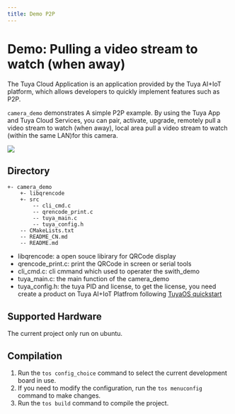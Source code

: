 ```yaml
---
title: Demo P2P
---
```


# Demo: Pulling a video stream to watch (when away)

The Tuya Cloud Application is an application provided by the Tuya AI+IoT platform, which allows developers to quickly implement features such as P2P.

`camera_demo` demonstrates A simple P2P example. By using the Tuya App and Tuya Cloud Services, you can pair, activate, upgrade, remotely pull a video stream to watch (when away), local area pull a video stream to watch (within the same LAN)for this camera.

![](https://images.tuyacn.com/fe-static/docs/img/74af5009-43f6-439e-8089-fca2b0edbe96.jpg)

## Directory

```
+- camera_demo
    +- libqrencode
    +- src
        -- cli_cmd.c
        -- qrencode_print.c
        -- tuya_main.c
        -- tuya_config.h
    -- CMakeLists.txt
    -- README_CN.md
    -- README.md
```

- libqrencode: a open souce libirary for QRCode display
- qrencode_print.c: print the QRCode in screen or serial tools
- cli_cmd.c: cli cmmand which used to operater the swith_demo
- tuya_main.c: the main function of the camera_demo
- tuya_config.h: the tuya PID and license, to get the license, you need create a product on Tuya AI+IoT Platfrom following [TuyaOS quickstart](https://developer.tuya.com/en/docs/iot-device-dev/application-creation?id=Kbxw7ket3aujc)

## Supported Hardware

The current project only run on ubuntu.

## Compilation

1. Run the `tos config_choice` command to select the current development board in use.
2. If you need to modify the configuration, run the `tos menuconfig` command to make changes.
3. Run the `tos build` command to compile the project.
